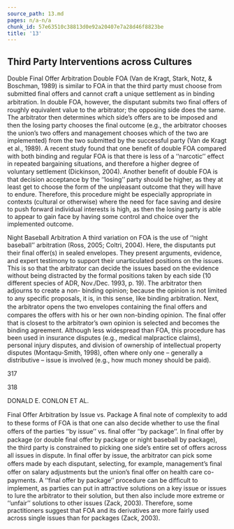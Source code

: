 ```yaml
---
source_path: 13.md
pages: n/a-n/a
chunk_id: 57e63510c38813d0e92a20407e7a28d46f8823be
title: '13'
---
```

## Third Party Interventions across Cultures

Double Final Offer Arbitration Double FOA (Van de Kragt, Stark, Notz, & Boschman, 1989) is similar to FOA in that the third party must choose from submitted ﬁnal offers and cannot craft a unique settlement as in binding arbitration. In double FOA, however, the disputant submits two ﬁnal offers of roughly equivalent value to the arbitrator; the opposing side does the same. The arbitrator then determines which side’s offers are to be imposed and then the losing party chooses the ﬁnal outcome (e.g., the arbitrator chooses the union’s two offers and management chooses which of the two are implemented) from the two submitted by the successful party (Van de Kragt et al., 1989). A recent study found that one beneﬁt of double FOA compared with both binding and regular FOA is that there is less of a ‘‘narcotic’’ effect in repeated bargaining situations, and therefore a higher degree of voluntary settlement (Dickinson, 2004). Another beneﬁt of double FOA is that decision acceptance by the ‘‘losing’’ party should be higher, as they at least get to choose the form of the unpleasant outcome that they will have to endure. Therefore, this procedure might be especially appropriate in contexts (cultural or otherwise) where the need for face saving and desire to push forward individual interests is high, as then the losing party is able to appear to gain face by having some control and choice over the implemented outcome.

Night Baseball Arbitration A third variation on FOA is the use of ‘‘night baseball’’ arbitration (Ross, 2005; Coltri, 2004). Here, the disputants put their ﬁnal offer(s) in sealed envelopes. They present arguments, evidence, and expert testimony to support their unarticulated positions on the issues. This is so that the arbitrator can decide the issues based on the evidence without being distracted by the formal positions taken by each side (10 different species of ADR, Nov./Dec. 1993, p. 19). The arbitrator then adjourns to create a non- binding opinion; because the opinion is not limited to any speciﬁc proposals, it is, in this sense, like binding arbitration. Next, the arbitrator opens the two envelopes containing the ﬁnal offers and compares the offers with his or her own non-binding opinion. The ﬁnal offer that is closest to the arbitrator’s own opinion is selected and becomes the binding agreement. Although less widespread than FOA, this procedure has been used in insurance disputes (e.g., medical malpractice claims), personal injury disputes, and division of ownership of intellectual property disputes (Montaqu-Smith, 1998), often where only one – generally a distributive – issue is involved (e.g., how much money should be paid).

317

318

DONALD E. CONLON ET AL.

Final Offer Arbitration by Issue vs. Package A ﬁnal note of complexity to add to these forms of FOA is that one can also decide whether to use the ﬁnal offers of the parties ‘‘by issue’’ vs. ﬁnal offer ‘‘by package’’. In ﬁnal offer by package (or double ﬁnal offer by package or night baseball by package), the third party is constrained to picking one side’s entire set of offers across all issues in dispute. In ﬁnal offer by issue, the arbitrator can pick some offers made by each disputant, selecting, for example, management’s ﬁnal offer on salary adjustments but the union’s ﬁnal offer on health care co-payments. A ‘‘ﬁnal offer by package’’ procedure can be difﬁcult to implement, as parties can put in attractive solutions on a key issue or issues to lure the arbitrator to their solution, but then also include more extreme or ‘‘unfair’’ solutions to other issues (Zack, 2003). Therefore, some practitioners suggest that FOA and its derivatives are more fairly used across single issues than for packages (Zack, 2003).
